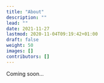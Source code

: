 ```yaml
---
title: "About"
description: ""
lead: ""
date: 2021-11-27
lastmod: 2020-11-04T09:19:42+01:00
draft: false
weight: 50
images: []
contributors: []
---
```


<link href="../../../style.css" rel="stylesheet"></link>

Coming soon...